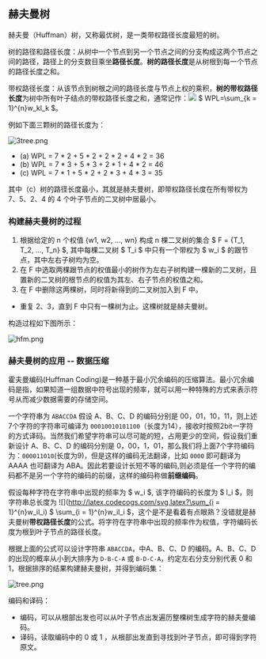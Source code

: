 ## 赫夫曼树
赫夫曼（Huffman）树，又称最优树，是一类带权路径长度最短的树。

树的路径和路径长度：从树中一个节点到另一个节点之间的分支构成这两个节点之间的路径，路径上的分支数目乘坐**路径长度**。**树的路径长度**是从树根到每一个节点的路径长度之和。

带权路径长度：从该节点到树根之间的路径长度与节点上权的乘积，**树的带权路径长度**为树中所有叶子结点的带权路径长度之和，通常记作：![](http://latex.codecogs.com/svg.latex?WPL=\sum_{k=1}^{n}w_kl_k) $ WPL=\sum_{k = 1}^{n}w_kl_k $。

例如下面三颗树的路径长度为：

![3tree.png](https://i.loli.net/2021/01/18/iN5Wx6jX7MPI2TS.png)

- (a) WPL = 7 * 2 + 5 * 2 + 2 * 2 + 4 * 2 = 36
- (b) WPL = 7 * 3 + 5 * 3 + 2 * 1 + 4 * 2 = 46
- (c) WPL = 7 * 1 + 5 * 2 + 2 * 3 + 4 * 3 = 35

其中（c）树的路径长度最小，其就是赫夫曼树，即带权路径长度在所有带权为 7、5、2、4 的 4 个叶子节点的二叉树中居最小。

### 构建赫夫曼树的过程
1. 根据给定的 n 个权值 {w1, w2, ..., wn} 构成 n 棵二叉树的集合 $ F = {T_1, T_2, ..., T_n} $, 其中每棵二叉树 $ T_i $ 中只有一个带权为 $ w_i $ 的跟节点，其中左右子树均为空。
2. 在 F 中选取两棵跟节点的权值最小的树作为左右子树构建一棵新的二叉树，且置新的二叉树的根节点的权值为其左、右子节点的权值之和。
3. 在 F 中删除这两棵树，同时将新得到的二叉树加入到 F 中。
- 重复 2、3，直到 F 中只有一棵树为止。这棵树就是赫夫曼树。

构造过程如下图所示：

![hfm.png](https://i.loli.net/2021/01/18/rg264bxYc5RvIGe.png)


### 赫夫曼树的应用 -- 数据压缩
霍夫曼编码(Huffman Coding)是一种基于最小冗余编码的压缩算法。最小冗余编码是指，如果知道一组数据中符号出现的频率，就可以用一种特殊的方式来表示符号从而减少数据需要的存储空间。

一个字符串为 `ABACCDA` 假设 A、B、C、D 的编码分别是 00，01，10，11，则上述7个字符的字符串可编译为 `00010010101100`（长度为14），接收时按照2bit一字符的方式译码。当然我们希望字符串可以尽可能的短，占用更少的空间，假设我们重新设计  A、B、C、D 的编码分别是 0，00，1，01，那么我们将上面7个字符编码为：`000011010`(长度为9)，但是这样的编码无法翻译，比如 `0000` 即可翻译为 AAAA 也可翻译为 ABA。因此若要设计长短不等的编码,则必须是任一个字符的编码都不是另一个字符的编码的前缀，这样的编码称做**前缀编码**。

假设每种字符在字符串中出现的频率为 $ w_i $, 该字符编码的长度为 $ l_i $，则字符串总长度为 ![](http://latex.codecogs.com/svg.latex?\sum_{i = 1}^{n}w_il_i) $ \sum_{i = 1}^{n}w_il_i $，这个是不是看着有点眼熟？没错就是赫夫曼树**带权路径长度**的公式。将字符在字符串中出现的频率作为权值，字符编码长度为根到叶子节点的路径长度。

根据上面的公式可以设计字符串 `ABACCDA`，中A、B、C、D 的编码。A、B、C、D 的出现的概率从小到大排序为 `D-B-C-A` 或 `B-D-C-A`，约定左右分支分别代表 0 和 1，根据排序的结果构建赫夫曼树，并得到编码集：

![tree.png](https://i.loli.net/2021/01/20/L1rjDen6RUJ9oWK.png)

编码和译码：
- 编码，可以从根部出发也可以从叶子节点出发遍历整棵树生成字符的赫夫曼编码。
- 译码，读取编码中的 0 或 1 ，从根部出发直到寻找到叶子节点，即可得到字符原文。